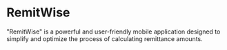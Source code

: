 # RemitWise
"RemitWise" is a powerful and user-friendly mobile application designed to simplify and optimize the process of calculating remittance amounts.
